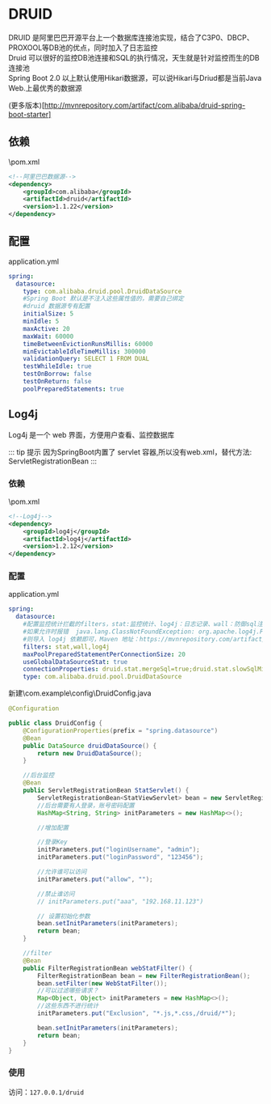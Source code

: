 # DRUID

DRUID 是阿里巴巴开源平台上一个数据库连接池实现，结合了C3P0、DBCP、PROXOOL等DB池的优点，同时加入了日志监控  
Druid 可以很好的监控DB池连接和SQL的执行情况，天生就是针对监控而生的DB连接池  
Spring Boot 2.0 以上默认使用Hikari数据源，可以说Hikari与Driud都是当前Java Web.上最优秀的数据源

(更多版本)[http://mvnrepository.com/artifact/com.alibaba/druid-spring-boot-starter]
 
## 依赖

\pom.xml

``` xml
<!--阿里巴巴数据源-->
<dependency>
    <groupId>com.alibaba</groupId>
    <artifactId>druid</artifactId>
    <version>1.1.22</version>
</dependency>
```

## 配置

application.yml

``` yaml
spring:
  datasource:
    type: com.alibaba.druid.pool.DruidDataSource
    #Spring Boot 默认是不注入这些属性值的，需要自己绑定
    #druid 数据源专有配置
    initialSize: 5
    minIdle: 5
    maxActive: 20
    maxWait: 60000
    timeBetweenEvictionRunsMillis: 60000
    minEvictableIdleTimeMillis: 300000
    validationQuery: SELECT 1 FROM DUAL
    testWhileIdle: true
    testOnBorrow: false
    testOnReturn: false
    poolPreparedStatements: true
```

## Log4j

Log4j 是一个 web 界面，方便用户查看、监控数据库

::: tip 提示
因为SpringBoot内置了 servlet 容器,所以没有web.xml，替代方法: ServletRegistrationBean
:::

### 依赖

\pom.xml

``` xml
<!--Log4j-->
<dependency>
    <groupId>log4j</groupId>
    <artifactId>log4j</artifactId>
    <version>1.2.12</version>
</dependency>
```

### 配置

application.yml

``` yaml
spring:
  datasource:
    #配置监控统计拦截的filters，stat:监控统计、log4j：日志记录、wall：防御sql注入
    #如果允许时报错  java.lang.ClassNotFoundException: org.apache.log4j.Priority
    #则导入 log4j 依赖即可，Maven 地址：https://mvnrepository.com/artifact/log4j/log4j
    filters: stat,wall,log4j
    maxPoolPreparedStatementPerConnectionSize: 20
    useGlobalDataSourceStat: true
    connectionProperties: druid.stat.mergeSql=true;druid.stat.slowSqlMillis=500
    type: com.alibaba.druid.pool.DruidDataSource
```

新建\com.example\config\DruidConfig.java

``` Java
@Configuration

public class DruidConfig {
    @ConfigurationProperties(prefix = "spring.datasource")
    @Bean
    public DataSource druidDataSource() {
        return new DruidDataSource();
    }

    //后台监控
    @Bean
    public ServletRegistrationBean StatServlet() {
        ServletRegistrationBean<StatViewServlet> bean = new ServletRegistrationBean<>(new StatViewServlet(), "/druid/*");
        //后台需要有人登录，账号密码配置
        HashMap<String, String> initParameters = new HashMap<>();

        //增加配置

        //登录Key
        initParameters.put("loginUsername", "admin");
        initParameters.put("loginPassword", "123456");

        //允许谁可以访问
        initParameters.put("allow", "");

        //禁止谁访问
        // initParameters.put("aaa", "192.168.11.123")

        // 设置初始化参数
        bean.setInitParameters(initParameters);
        return bean;
    }

    //filter
    @Bean
    public FilterRegistrationBean webStatFilter() {
        FilterRegistrationBean bean = new FilterRegistrationBean();
        bean.setFilter(new WebStatFilter());
        //可以过滤哪些请求？
        Map<Object, Object> initParameters = new HashMap<>();
        //这些东西不进行统计
        initParameters.put("Exclusion", "*.js,*.css,/druid/*");

        bean.setInitParameters(initParameters);
        return bean;
    }
}
```

### 使用

访问：``127.0.0.1/druid``
